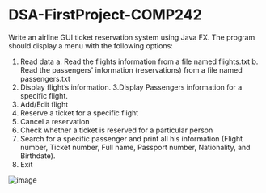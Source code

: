 # DSA-FirstProject-COMP242
Write an airline GUI ticket reservation system using Java FX. The program should display a menu with the following options: 
1. Read data 
a. Read the flights information from a file named flights.txt 
b. Read the passengers' information (reservations) from a file named passengers.txt 
2. Display flight’s information. 
3.Display Passengers information for a specific flight. 
4. Add/Edit flight 
5. Reserve a ticket for a specific flight 
6. Cancel a reservation 
7. Check whether a ticket is reserved for a particular person 
8. Search for a specific passenger and print all his information (Flight number, Ticket number, Full name, Passport number, Nationality, and Birthdate). 
9. Exit


![image](https://user-images.githubusercontent.com/107325485/173226139-c3c0cf45-307d-4902-a909-cea6482d949f.png)

